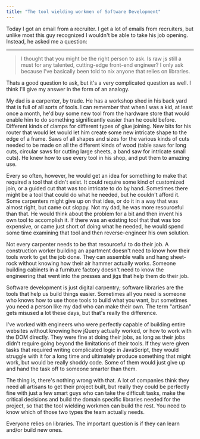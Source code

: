 ```yaml
---
title: "The tool wielding workmen of Software Development"
---
```


Today I got an email from a recruiter.  I get a lot of emails from recruiters, but unlike most this guy recognized I wouldn't be able to take his job opening.  Instead, he asked me a question:

---

> I thought that you might be the right person to ask.  Is raw js still a must for any talented, cutting-edge front-end engineer?  I only ask because I’ve basically been told to nix anyone that relies on libraries.

Thats a good question to ask, but it's a very complicated question as well.  I think I'll give my answer in the form of an analogy.

My dad is a carpenter, by trade.  He has a workshop shed in his back yard that is full of all sorts of tools.  I can remember that when I was a kid, at least once a month, he'd buy some new tool from the hardware store that would enable him to do something significantly easier than he could before.  Different kinds of clamps for different types of glue joining.  New bits for his router that would let would let him create some new intricate shape to the edge of a frame.  Saws of all shapes and sizes for the various kinds of cuts needed to be made on all the different kinds of wood (table saws for long cuts, circular saws for cutting large sheets, a band saw for intricate small cuts).  He knew how to use every tool in his shop, and put them to amazing use.

Every so often, however, he would get an idea for something to make that required a tool that didn't exist.  It could require some kind of customized join, or a guided cut that was too intricate to do by hand.  Sometimes there might be a tool that could do what he needed, but he couldn't afford it.  Some carpenters might give up on that idea, or do it in a way that was almost right, but came out sloppy.  Not my dad, he was more resourceful than that.  He would think about the problem for a bit and then invent his own tool to accomplish it.  If there was an existing tool that that was too expensive, or came just short of doing what he needed, he would spend some time examining that tool and then reverse-engineer his own solution.

Not every carpenter needs to be that resourceful to do their job.  A construction worker building an apartment doesn't need to know how their tools work to get the job done.  They can assemble walls and hang sheet-rock without knowing how their air hammer actually works.  Someone building cabinets in a furniture factory doesn't need to know the engineering that went into the presses and jigs that help them do their job.

Software development is just digital carpentry; software libraries are the tools that help us build things easier.  Sometimes all you need is someone who knows how to use those tools to build what you want, but sometimes you need a person like my dad who can make their own.  The term "artisan" gets misused a lot these days, but that's really the difference.

I've worked with engineers who were perfectly capable of building entire websites without knowing how jQuery actually worked, or how to work with the DOM directly.  They were fine at doing their jobs, as long as their jobs didn't require going beyond the limitations of their tools.  If they were given tasks that required writing complicated logic in JavaScript, they would struggle with it for a long time and ultimately produce something that might work, but would be really shoddy code. Some of them would just give up and hand the task off to someone smarter than them.

The thing is, there's nothing wrong with that.  A lot of companies think they need all artisans to get their project built, but really they could be perfectly fine with just a few smart guys who can take the difficult tasks, make the critical decisions and build the domain specific libraries needed for the project, so that the tool wielding workmen can build the rest.  You need to know which of those two types the team actually needs.

Everyone relies on libraries. The important question is if they can learn and/or build new ones.